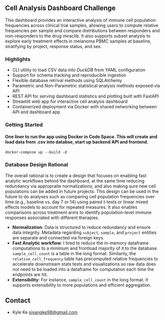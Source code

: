 ## Cell Analysis Dashboard Challenge
This dashboard provides an interactive analysis of immune cell population frequencies across clinical trial samples, allowing users to compute relative frequencies per sample and compare distributions between responders and non-responders to the drug miraclib. It also supports subset analysis to explore early treatment effects in melanoma PBMC samples at baseline, stratifying by project, response status, and sex.



### Highlights
- CLI utility to load CSV data into *DuckDB* from YAML configuration  
- Support for schema tracking and reproducible ingestion  
- Flexible database retrival methods using SQLAlchemy  
- Parametric and Non-Parametric statistical analysis methods exposed via API
- REST API for serving dashboard statistics and plotting built with FastAPI  
- Streamlit web app for interactive cell analysis dashboard  
- Containerized deployment via Docker with shared networking between API and dashboard app  


### Getting Started
#### One liner to run the app using Docker in Code Space. This will create and load data from .csv into databse, start up backend API and frontend. 
```
docker-compose up --build -d
```

### Database Design Rational
The overall rational is to create a design that focuses on enabling fast analytic workflows behind the dashboard, at the same time reducing redundancy via appropraite normalizations, and also making sure new cell populations can be added in future projects. This design can be used in the future to do analyses such as comparing cell population frequencies over time (e.g., baseline vs. day 7 or 14) using paired t-tests or linear mixed effects models to account for repeated measures. It also enables comparisons across treatment arms to identify population-level immune responses associated with different therapies.

- **Normalization**: Data is structured to reduce redundancy and ensure data integrity. Metadata regarding `subject`, `sample`, and `project` entities are separate and connected via foreign keys.
- **Fast Analytic workflow**: I tired to reduce the in-memory dataframe computations to a minimum and frontload majority of it to the database. `sample_cell_count` is a table in the long format.  Similarily, the `relative_cell_frequency` table has precomputed relative frequencies to accelerate downstream stats tests and visualizations so raw data does not need to be loaded into a dataframe for computation each time the endpoints are hit.
- **Extensibility**: For instance, `sample_cell_count` in the long format. It supports extensibility to more populations and efficient aggregation. 

### 
## Contact
* Kyle Ke <siyangke98@gmail.com>

